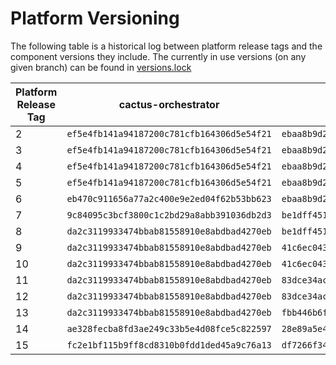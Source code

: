# Platform Versioning

The following table is a historical log between platform release tags and the component versions they include. The currently in use versions (on any given branch) can be found in [versions.lock](./docker/versions.lock)

| Platform Release Tag | cactus-orchestrator | cactus-runner | cactus-ui | envoy        |
|---------------------|---------------------|---------------|-----------|--------------|
| 2 | `ef5e4fb141a94187200c781cfb164306d5e54f21` | `ebaa8b9d2da58fb292286190fa28464279580eaf` | `eb8934ba44bcf647fb49de860dfac55290e06741` | `2d0f8380c90abcb20709ae98252926c9bf3b10ab` |
| 3 | `ef5e4fb141a94187200c781cfb164306d5e54f21` | `ebaa8b9d2da58fb292286190fa28464279580eaf` | `eb8934ba44bcf647fb49de860dfac55290e06741` | `2d0f8380c90abcb20709ae98252926c9bf3b10ab` |
| 4 | `ef5e4fb141a94187200c781cfb164306d5e54f21` | `ebaa8b9d2da58fb292286190fa28464279580eaf` | `eb8934ba44bcf647fb49de860dfac55290e06741` | `ffb2f94fa8acff58770a7c86e84a84520053bb81` |
| 5 | `ef5e4fb141a94187200c781cfb164306d5e54f21` | `ebaa8b9d2da58fb292286190fa28464279580eaf` | `eb8934ba44bcf647fb49de860dfac55290e06741` | `bf0a840b1257c658d2e584c54f0cec7930aa3d01` |
| 6 | `eb470c911656a77a2c400e9e2ed04f62b53bb623` | `ebaa8b9d2da58fb292286190fa28464279580eaf` | `eb8934ba44bcf647fb49de860dfac55290e06741` |`ffb2f94fa8acff58770a7c86e84a84520053bb81` |
| 7 | `9c84095c3bcf3800c1c2bd29a8abb391036db2d3` | `be1dff45155aa2414644bc1bd5097acebb32d198` | `026a0f2541ebd02da0a18d89e91fdb460a4d95dd` |`4326615ec817f1f32f71f078d4cb8c5afa32b818` |
| 8 | `da2c3119933474bbab81558910e8abdbad4270eb` | `be1dff45155aa2414644bc1bd5097acebb32d198` | `c7022a27cecbbf69a0925b9f2d46c1fd8aa583d7` |`4326615ec817f1f32f71f078d4cb8c5afa32b818` |
| 9 | `da2c3119933474bbab81558910e8abdbad4270eb` | `41c6ec0432e5855e6703ee1f8356239387f6d9e6` | `c7022a27cecbbf69a0925b9f2d46c1fd8aa583d7` |`4326615ec817f1f32f71f078d4cb8c5afa32b818` |
| 10 | `da2c3119933474bbab81558910e8abdbad4270eb` | `41c6ec0432e5855e6703ee1f8356239387f6d9e6` | `c7022a27cecbbf69a0925b9f2d46c1fd8aa583d7` |`4326615ec817f1f32f71f078d4cb8c5afa32b818` |
| 11 | `da2c3119933474bbab81558910e8abdbad4270eb` | `83dce34ac2afcafd2d211c37d9058c41081b8c61` | `c7022a27cecbbf69a0925b9f2d46c1fd8aa583d7` |`0360d4d2f1511e4dd0207c43527a88fca0eaa915` |
| 12 | `da2c3119933474bbab81558910e8abdbad4270eb` | `83dce34ac2afcafd2d211c37d9058c41081b8c61` | `c7022a27cecbbf69a0925b9f2d46c1fd8aa583d7` |`0360d4d2f1511e4dd0207c43527a88fca0eaa915` |
| 13 | `da2c3119933474bbab81558910e8abdbad4270eb` | `fbb446b6ff0233574711395dee124c69f032512a` | `c7022a27cecbbf69a0925b9f2d46c1fd8aa583d7` | `0360d4d2f1511e4dd0207c43527a88fca0eaa915` |
| 14 | `ae328fecba8fd3ae249c33b5e4d08fce5c822597` | `28e89a5e437b90499438f1842a73727c6f904725` | `c7022a27cecbbf69a0925b9f2d46c1fd8aa583d7` | `fdcf9f68faa08db3593e55a20788c6c1846a65f9` |
| 15 | `fc2e1bf115b9ff8cd8310b0fdd1ded45a9c76a13` | `df7266f347784054caae27c5b3f372ad14e88a0e` | `d6d2b18141cd111b5869c033c36ca773b3cc60ba` | `342f9a07110e26de9b8bfedf1aa2a519f68f9df2` |